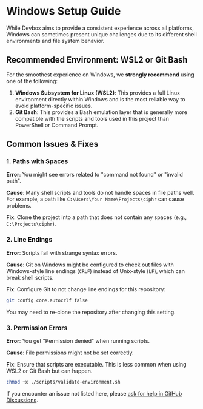 # Windows Setup Guide

While Devbox aims to provide a consistent experience across all platforms, Windows can sometimes present unique challenges due to its different shell environments and file system behavior.

## Recommended Environment: WSL2 or Git Bash

For the smoothest experience on Windows, we **strongly recommend** using one of the following:

1.  **Windows Subsystem for Linux (WSL2)**: This provides a full Linux environment directly within Windows and is the most reliable way to avoid platform-specific issues.
2.  **Git Bash**: This provides a Bash emulation layer that is generally more compatible with the scripts and tools used in this project than PowerShell or Command Prompt.

## Common Issues & Fixes

### 1. Paths with Spaces

**Error**: You might see errors related to "command not found" or "invalid path".

**Cause**: Many shell scripts and tools do not handle spaces in file paths well. For example, a path like `C:\Users\Your Name\Projects\ciphr` can cause problems.

**Fix**: Clone the project into a path that does not contain any spaces (e.g., `C:\Projects\ciphr`).

### 2. Line Endings

**Error**: Scripts fail with strange syntax errors.

**Cause**: Git on Windows might be configured to check out files with Windows-style line endings (`CRLF`) instead of Unix-style (`LF`), which can break shell scripts.

**Fix**: Configure Git to not change line endings for this repository:
```bash
git config core.autocrlf false
```
You may need to re-clone the repository after changing this setting.

### 3. Permission Errors

**Error**: You get "Permission denied" when running scripts.

**Cause**: File permissions might not be set correctly.

**Fix**: Ensure that scripts are executable. This is less common when using WSL2 or Git Bash but can happen.
```bash
chmod +x ./scripts/validate-environment.sh
```

If you encounter an issue not listed here, please [ask for help in GitHub Discussions](https://github.com/Ciphr8-labs/ciphr/discussions). 